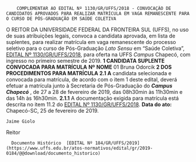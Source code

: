         COMPLEMENTAR AO EDITAL Nº 1130/GR/UFFS/2018 - CONVOCAÇÃO DE CANDIDATOS APROVADOS PARA REALIZAR MATRÍCULA EM VAGA REMANESCENTE PARA O CURSO DE PÓS-GRADUAÇÃO EM SAÚDE COLETIVA  

 O REITOR DA UNIVERSIDADE FEDERAL DA FRONTEIRA SUL (UFFS), no uso de suas atribuições legais, convoca a candidata aprovada, em lista de suplentes, para realizar matrícula em vaga remanescente do processo seletivo para o curso de Pós-Graduação *Lato Sensu*  em “Saúde Coletiva”, [EDITAL Nº 1130/GR/UFFS/2018](https://www.uffs.edu.br/atos-normativos/edital/gr/2018-1130), para oferta na UFFS *Campus*  Chapecó, com ingresso no primeiro semestre de 2019.  **1 CANDIDATA SUPLENTE CONVOCADA PARA MATRÍCULA**     **Nº**    **NOME**     01   Bruna Odorcik      **2 DOS PROCEDIMENTOS PARA MATRÍCULA** **2.1 A** candidata selecionada e convocada para matrícula, de acordo com o item 1 deste edital, deverá efetuar a matrícula junto à Secretaria de Pós-Graduação do  ***Campus Chapecó***  , de 27 a 28 de fevereiro de 2019, das 08h30min às 11h30min e das 14h às 16h30min. **2.1.1**  A documentação exigida para matrícula está descrita no item 11.2 do [EDITAL Nº 1130/GR/UFFS/2018](https://www.uffs.edu.br/atos-normativos/edital/gr/2018-1130).      **Data do ato:** Chapecó-SC, 25 de fevereiro de 2019.   
 

    Jaime Giolo   
 Reitor 

      Documento Histórico  [EDITAL Nº 184/GR/UFFS/2019](https://www.uffs.edu.br/atos-normativos/edital/gr/2019-0184/@@download/documento_historico)     
      